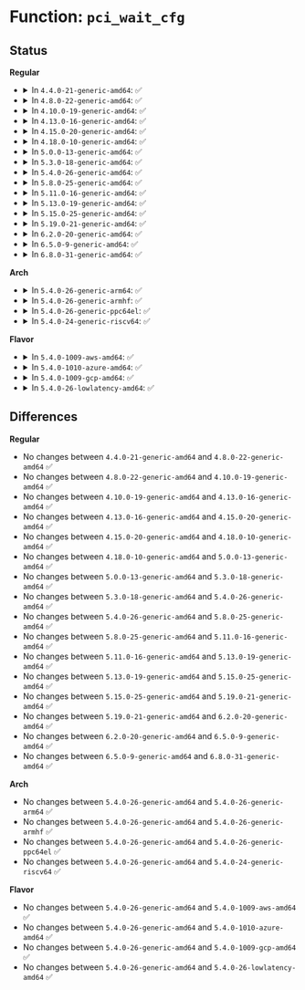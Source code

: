 # Function: <code>pci_wait_cfg</code>

## Status
<b>Regular</b>
<ul>
<li>
<details>
<summary>In <code>4.4.0-21-generic-amd64</code>: ✅</summary>

```c
void pci_wait_cfg(struct pci_dev * dev)
```

```json
{
  "name": "pci_wait_cfg",
  "collision_type": "Unique Static",
  "inline_type": "No",
  "funcs": [
    {
      "addr": 18446744071583229520,
      "name": "pci_wait_cfg",
      "external": false,
      "loc": "drivers/pci/access.c:219",
      "file": "drivers/pci/access.c",
      "inline": "seen, unknown",
      "caller_inline": [],
      "caller_func": [
        "drivers/pci/access.c:pci_user_read_config_word",
        "drivers/pci/access.c:pci_cfg_access_lock",
        "drivers/pci/access.c:pci_user_write_config_byte",
        "drivers/pci/access.c:pci_user_read_config_byte",
        "drivers/pci/access.c:pci_user_write_config_word",
        "drivers/pci/access.c:pci_user_write_config_dword",
        "drivers/pci/access.c:pci_user_read_config_dword"
      ]
    }
  ],
  "symbols": [
    {
      "addr": 18446744071583229520,
      "name": "pci_wait_cfg",
      "section": ".text",
      "bind": "STB_LOCAL",
      "size": 219
    }
  ]
}
```
</details>
</li>
<li>
<details>
<summary>In <code>4.8.0-22-generic-amd64</code>: ✅</summary>

```c
void pci_wait_cfg(struct pci_dev * dev)
```

```json
{
  "name": "pci_wait_cfg",
  "collision_type": "Unique Static",
  "inline_type": "No",
  "funcs": [
    {
      "addr": 18446744071583538192,
      "name": "pci_wait_cfg",
      "external": false,
      "loc": "drivers/pci/access.c:187",
      "file": "drivers/pci/access.c",
      "inline": "seen, unknown",
      "caller_inline": [],
      "caller_func": [
        "drivers/pci/access.c:pci_cfg_access_lock",
        "drivers/pci/access.c:pci_user_write_config_dword",
        "drivers/pci/access.c:pci_user_write_config_word",
        "drivers/pci/access.c:pci_user_write_config_byte",
        "drivers/pci/access.c:pci_user_read_config_dword",
        "drivers/pci/access.c:pci_user_read_config_word",
        "drivers/pci/access.c:pci_user_read_config_byte"
      ]
    }
  ],
  "symbols": [
    {
      "addr": 18446744071583538192,
      "name": "pci_wait_cfg",
      "section": ".text",
      "bind": "STB_LOCAL",
      "size": 219
    }
  ]
}
```
</details>
</li>
<li>
<details>
<summary>In <code>4.10.0-19-generic-amd64</code>: ✅</summary>

```c
void pci_wait_cfg(struct pci_dev * dev)
```

```json
{
  "name": "pci_wait_cfg",
  "collision_type": "Unique Static",
  "inline_type": "No",
  "funcs": [
    {
      "addr": 18446744071583674528,
      "name": "pci_wait_cfg",
      "external": false,
      "loc": "drivers/pci/access.c:199",
      "file": "drivers/pci/access.c",
      "inline": "seen, unknown",
      "caller_inline": [],
      "caller_func": [
        "drivers/pci/access.c:pci_cfg_access_lock",
        "drivers/pci/access.c:pci_user_write_config_dword",
        "drivers/pci/access.c:pci_user_write_config_word",
        "drivers/pci/access.c:pci_user_write_config_byte",
        "drivers/pci/access.c:pci_user_read_config_dword",
        "drivers/pci/access.c:pci_user_read_config_word",
        "drivers/pci/access.c:pci_user_read_config_byte"
      ]
    }
  ],
  "symbols": [
    {
      "addr": 18446744071583674528,
      "name": "pci_wait_cfg",
      "section": ".text",
      "bind": "STB_LOCAL",
      "size": 220
    }
  ]
}
```
</details>
</li>
<li>
<details>
<summary>In <code>4.13.0-16-generic-amd64</code>: ✅</summary>

```c
void pci_wait_cfg(struct pci_dev * dev)
```

```json
{
  "name": "pci_wait_cfg",
  "collision_type": "Unique Static",
  "inline_type": "No",
  "funcs": [
    {
      "addr": 18446744071583714944,
      "name": "pci_wait_cfg",
      "external": false,
      "loc": "drivers/pci/access.c:207",
      "file": "drivers/pci/access.c",
      "inline": "seen, unknown",
      "caller_inline": [],
      "caller_func": [
        "drivers/pci/access.c:pci_cfg_access_lock",
        "drivers/pci/access.c:pci_user_write_config_dword",
        "drivers/pci/access.c:pci_user_write_config_word",
        "drivers/pci/access.c:pci_user_write_config_byte",
        "drivers/pci/access.c:pci_user_read_config_dword",
        "drivers/pci/access.c:pci_user_read_config_word",
        "drivers/pci/access.c:pci_user_read_config_byte"
      ]
    }
  ],
  "symbols": [
    {
      "addr": 18446744071583714944,
      "name": "pci_wait_cfg",
      "section": ".text",
      "bind": "STB_LOCAL",
      "size": 220
    }
  ]
}
```
</details>
</li>
<li>
<details>
<summary>In <code>4.15.0-20-generic-amd64</code>: ✅</summary>

```c
void pci_wait_cfg(struct pci_dev * dev)
```

```json
{
  "name": "pci_wait_cfg",
  "collision_type": "Unique Static",
  "inline_type": "No",
  "funcs": [
    {
      "addr": 18446744071583972448,
      "name": "pci_wait_cfg",
      "external": false,
      "loc": "drivers/pci/access.c:207",
      "file": "drivers/pci/access.c",
      "inline": "seen, unknown",
      "caller_inline": [],
      "caller_func": [
        "drivers/pci/access.c:pci_cfg_access_lock",
        "drivers/pci/access.c:pci_user_write_config_dword",
        "drivers/pci/access.c:pci_user_write_config_word",
        "drivers/pci/access.c:pci_user_write_config_byte",
        "drivers/pci/access.c:pci_user_read_config_dword",
        "drivers/pci/access.c:pci_user_read_config_word",
        "drivers/pci/access.c:pci_user_read_config_byte"
      ]
    }
  ],
  "symbols": [
    {
      "addr": 18446744071583972448,
      "name": "pci_wait_cfg",
      "section": ".text",
      "bind": "STB_LOCAL",
      "size": 228
    }
  ]
}
```
</details>
</li>
<li>
<details>
<summary>In <code>4.18.0-10-generic-amd64</code>: ✅</summary>

```c
void pci_wait_cfg(struct pci_dev * dev)
```

```json
{
  "name": "pci_wait_cfg",
  "collision_type": "Unique Static",
  "inline_type": "No",
  "funcs": [
    {
      "addr": 18446744071584167504,
      "name": "pci_wait_cfg",
      "external": false,
      "loc": "drivers/pci/access.c:206",
      "file": "drivers/pci/access.c",
      "inline": "seen, unknown",
      "caller_inline": [],
      "caller_func": [
        "drivers/pci/access.c:pci_cfg_access_lock",
        "drivers/pci/access.c:pci_user_write_config_dword",
        "drivers/pci/access.c:pci_user_write_config_word",
        "drivers/pci/access.c:pci_user_write_config_byte",
        "drivers/pci/access.c:pci_user_read_config_dword",
        "drivers/pci/access.c:pci_user_read_config_word",
        "drivers/pci/access.c:pci_user_read_config_byte"
      ]
    }
  ],
  "symbols": [
    {
      "addr": 18446744071584167504,
      "name": "pci_wait_cfg",
      "section": ".text",
      "bind": "STB_LOCAL",
      "size": 228
    }
  ]
}
```
</details>
</li>
<li>
<details>
<summary>In <code>5.0.0-13-generic-amd64</code>: ✅</summary>

```c
void pci_wait_cfg(struct pci_dev * dev)
```

```json
{
  "name": "pci_wait_cfg",
  "collision_type": "Unique Static",
  "inline_type": "No",
  "funcs": [
    {
      "addr": 18446744071584255408,
      "name": "pci_wait_cfg",
      "external": false,
      "loc": "drivers/pci/access.c:206",
      "file": "drivers/pci/access.c",
      "inline": "seen, unknown",
      "caller_inline": [],
      "caller_func": [
        "drivers/pci/access.c:pci_cfg_access_lock",
        "drivers/pci/access.c:pci_user_write_config_dword",
        "drivers/pci/access.c:pci_user_write_config_word",
        "drivers/pci/access.c:pci_user_write_config_byte",
        "drivers/pci/access.c:pci_user_read_config_dword",
        "drivers/pci/access.c:pci_user_read_config_word",
        "drivers/pci/access.c:pci_user_read_config_byte"
      ]
    }
  ],
  "symbols": [
    {
      "addr": 18446744071584255408,
      "name": "pci_wait_cfg",
      "section": ".text",
      "bind": "STB_LOCAL",
      "size": 228
    }
  ]
}
```
</details>
</li>
<li>
<details>
<summary>In <code>5.3.0-18-generic-amd64</code>: ✅</summary>

```c
void pci_wait_cfg(struct pci_dev * dev)
```

```json
{
  "name": "pci_wait_cfg",
  "collision_type": "Unique Static",
  "inline_type": "No",
  "funcs": [
    {
      "addr": 18446744071584448448,
      "name": "pci_wait_cfg",
      "external": false,
      "loc": "drivers/pci/access.c:206",
      "file": "drivers/pci/access.c",
      "inline": "seen, unknown",
      "caller_inline": [],
      "caller_func": [
        "drivers/pci/access.c:pci_cfg_access_lock",
        "drivers/pci/access.c:pci_user_write_config_dword",
        "drivers/pci/access.c:pci_user_write_config_word",
        "drivers/pci/access.c:pci_user_write_config_byte",
        "drivers/pci/access.c:pci_user_read_config_dword",
        "drivers/pci/access.c:pci_user_read_config_word",
        "drivers/pci/access.c:pci_user_read_config_byte"
      ]
    }
  ],
  "symbols": [
    {
      "addr": 18446744071584448448,
      "name": "pci_wait_cfg",
      "section": ".text",
      "bind": "STB_LOCAL",
      "size": 220
    }
  ]
}
```
</details>
</li>
<li>
<details>
<summary>In <code>5.4.0-26-generic-amd64</code>: ✅</summary>

```c
void pci_wait_cfg(struct pci_dev * dev)
```

```json
{
  "name": "pci_wait_cfg",
  "collision_type": "Unique Static",
  "inline_type": "No",
  "funcs": [
    {
      "addr": 18446744071584585168,
      "name": "pci_wait_cfg",
      "external": false,
      "loc": "drivers/pci/access.c:206",
      "file": "drivers/pci/access.c",
      "inline": "seen, unknown",
      "caller_inline": [],
      "caller_func": [
        "drivers/pci/access.c:pci_cfg_access_lock",
        "drivers/pci/access.c:pci_user_write_config_dword",
        "drivers/pci/access.c:pci_user_write_config_word",
        "drivers/pci/access.c:pci_user_write_config_byte",
        "drivers/pci/access.c:pci_user_read_config_dword",
        "drivers/pci/access.c:pci_user_read_config_word",
        "drivers/pci/access.c:pci_user_read_config_byte"
      ]
    }
  ],
  "symbols": [
    {
      "addr": 18446744071584585168,
      "name": "pci_wait_cfg",
      "section": ".text",
      "bind": "STB_LOCAL",
      "size": 220
    }
  ]
}
```
</details>
</li>
<li>
<details>
<summary>In <code>5.8.0-25-generic-amd64</code>: ✅</summary>

```c
void pci_wait_cfg(struct pci_dev * dev)
```

```json
{
  "name": "pci_wait_cfg",
  "collision_type": "Unique Static",
  "inline_type": "No",
  "funcs": [
    {
      "addr": 18446744071585259936,
      "name": "pci_wait_cfg",
      "external": false,
      "loc": "drivers/pci/access.c:206",
      "file": "drivers/pci/access.c",
      "inline": "seen, unknown",
      "caller_inline": [],
      "caller_func": [
        "drivers/pci/access.c:pci_cfg_access_lock",
        "drivers/pci/access.c:pci_user_write_config_dword",
        "drivers/pci/access.c:pci_user_write_config_word",
        "drivers/pci/access.c:pci_user_write_config_byte",
        "drivers/pci/access.c:pci_user_read_config_dword",
        "drivers/pci/access.c:pci_user_read_config_word",
        "drivers/pci/access.c:pci_user_read_config_byte"
      ]
    }
  ],
  "symbols": [
    {
      "addr": 18446744071585259936,
      "name": "pci_wait_cfg",
      "section": ".text",
      "bind": "STB_LOCAL",
      "size": 190
    }
  ]
}
```
</details>
</li>
<li>
<details>
<summary>In <code>5.11.0-16-generic-amd64</code>: ✅</summary>

```c
void pci_wait_cfg(struct pci_dev * dev)
```

```json
{
  "name": "pci_wait_cfg",
  "collision_type": "Unique Static",
  "inline_type": "No",
  "funcs": [
    {
      "addr": 18446744071585417664,
      "name": "pci_wait_cfg",
      "external": false,
      "loc": "drivers/pci/access.c:206",
      "file": "drivers/pci/access.c",
      "inline": "seen, unknown",
      "caller_inline": [],
      "caller_func": [
        "drivers/pci/access.c:pci_cfg_access_lock",
        "drivers/pci/access.c:pci_user_write_config_dword",
        "drivers/pci/access.c:pci_user_write_config_word",
        "drivers/pci/access.c:pci_user_write_config_byte",
        "drivers/pci/access.c:pci_user_read_config_dword",
        "drivers/pci/access.c:pci_user_read_config_word",
        "drivers/pci/access.c:pci_user_read_config_byte"
      ]
    }
  ],
  "symbols": [
    {
      "addr": 18446744071585417664,
      "name": "pci_wait_cfg",
      "section": ".text",
      "bind": "STB_LOCAL",
      "size": 190
    }
  ]
}
```
</details>
</li>
<li>
<details>
<summary>In <code>5.13.0-19-generic-amd64</code>: ✅</summary>

```c
void pci_wait_cfg(struct pci_dev * dev)
```

```json
{
  "name": "pci_wait_cfg",
  "collision_type": "Unique Static",
  "inline_type": "No",
  "funcs": [
    {
      "addr": 18446744071585299376,
      "name": "pci_wait_cfg",
      "external": false,
      "loc": "drivers/pci/access.c:206",
      "file": "drivers/pci/access.c",
      "inline": "seen, unknown",
      "caller_inline": [],
      "caller_func": [
        "drivers/pci/access.c:pci_cfg_access_lock",
        "drivers/pci/access.c:pci_user_write_config_dword",
        "drivers/pci/access.c:pci_user_write_config_word",
        "drivers/pci/access.c:pci_user_write_config_byte",
        "drivers/pci/access.c:pci_user_read_config_dword",
        "drivers/pci/access.c:pci_user_read_config_word",
        "drivers/pci/access.c:pci_user_read_config_byte"
      ]
    }
  ],
  "symbols": [
    {
      "addr": 18446744071585299376,
      "name": "pci_wait_cfg",
      "section": ".text",
      "bind": "STB_LOCAL",
      "size": 190
    }
  ]
}
```
</details>
</li>
<li>
<details>
<summary>In <code>5.15.0-25-generic-amd64</code>: ✅</summary>

```c
void pci_wait_cfg(struct pci_dev * dev)
```

```json
{
  "name": "pci_wait_cfg",
  "collision_type": "Unique Static",
  "inline_type": "No",
  "funcs": [
    {
      "addr": 18446744071585756336,
      "name": "pci_wait_cfg",
      "external": false,
      "loc": "drivers/pci/access.c:206",
      "file": "drivers/pci/access.c",
      "inline": "seen, unknown",
      "caller_inline": [],
      "caller_func": [
        "drivers/pci/access.c:pci_cfg_access_lock",
        "drivers/pci/access.c:pci_user_write_config_dword",
        "drivers/pci/access.c:pci_user_write_config_word",
        "drivers/pci/access.c:pci_user_write_config_byte",
        "drivers/pci/access.c:pci_user_read_config_dword",
        "drivers/pci/access.c:pci_user_read_config_word",
        "drivers/pci/access.c:pci_user_read_config_byte"
      ]
    }
  ],
  "symbols": [
    {
      "addr": 18446744071585756336,
      "name": "pci_wait_cfg",
      "section": ".text",
      "bind": "STB_LOCAL",
      "size": 190
    }
  ]
}
```
</details>
</li>
<li>
<details>
<summary>In <code>5.19.0-21-generic-amd64</code>: ✅</summary>

```c
void pci_wait_cfg(struct pci_dev * dev)
```

```json
{
  "name": "pci_wait_cfg",
  "collision_type": "Unique Static",
  "inline_type": "No",
  "funcs": [
    {
      "addr": 18446744071586938976,
      "name": "pci_wait_cfg",
      "external": false,
      "loc": "drivers/pci/access.c:208",
      "file": "drivers/pci/access.c",
      "inline": "seen, unknown",
      "caller_inline": [],
      "caller_func": [
        "drivers/pci/access.c:pci_cfg_access_lock",
        "drivers/pci/access.c:pci_user_write_config_dword",
        "drivers/pci/access.c:pci_user_write_config_word",
        "drivers/pci/access.c:pci_user_write_config_byte",
        "drivers/pci/access.c:pci_user_read_config_dword",
        "drivers/pci/access.c:pci_user_read_config_word",
        "drivers/pci/access.c:pci_user_read_config_byte"
      ]
    }
  ],
  "symbols": [
    {
      "addr": 18446744071586938976,
      "name": "pci_wait_cfg",
      "section": ".text",
      "bind": "STB_LOCAL",
      "size": 232
    }
  ]
}
```
</details>
</li>
<li>
<details>
<summary>In <code>6.2.0-20-generic-amd64</code>: ✅</summary>

```c
void pci_wait_cfg(struct pci_dev * dev)
```

```json
{
  "name": "pci_wait_cfg",
  "collision_type": "Unique Static",
  "inline_type": "No",
  "funcs": [
    {
      "addr": 18446744071588096416,
      "name": "pci_wait_cfg",
      "external": false,
      "loc": "drivers/pci/access.c:208",
      "file": "drivers/pci/access.c",
      "inline": "seen, unknown",
      "caller_inline": [],
      "caller_func": [
        "drivers/pci/access.c:pci_cfg_access_lock",
        "drivers/pci/access.c:pci_user_write_config_dword",
        "drivers/pci/access.c:pci_user_write_config_word",
        "drivers/pci/access.c:pci_user_write_config_byte",
        "drivers/pci/access.c:pci_user_read_config_dword",
        "drivers/pci/access.c:pci_user_read_config_word",
        "drivers/pci/access.c:pci_user_read_config_byte"
      ]
    }
  ],
  "symbols": [
    {
      "addr": 18446744071588096416,
      "name": "pci_wait_cfg",
      "section": ".text",
      "bind": "STB_LOCAL",
      "size": 232
    }
  ]
}
```
</details>
</li>
<li>
<details>
<summary>In <code>6.5.0-9-generic-amd64</code>: ✅</summary>

```c
void pci_wait_cfg(struct pci_dev * dev)
```

```json
{
  "name": "pci_wait_cfg",
  "collision_type": "Unique Static",
  "inline_type": "No",
  "funcs": [
    {
      "addr": 18446744071588370848,
      "name": "pci_wait_cfg",
      "external": false,
      "loc": "drivers/pci/access.c:208",
      "file": "drivers/pci/access.c",
      "inline": "seen, unknown",
      "caller_inline": [],
      "caller_func": [
        "drivers/pci/access.c:pci_cfg_access_lock",
        "drivers/pci/access.c:pci_user_write_config_dword",
        "drivers/pci/access.c:pci_user_write_config_word",
        "drivers/pci/access.c:pci_user_write_config_byte",
        "drivers/pci/access.c:pci_user_read_config_dword",
        "drivers/pci/access.c:pci_user_read_config_word",
        "drivers/pci/access.c:pci_user_read_config_byte"
      ]
    }
  ],
  "symbols": [
    {
      "addr": 18446744071588370848,
      "name": "pci_wait_cfg",
      "section": ".text",
      "bind": "STB_LOCAL",
      "size": 232
    }
  ]
}
```
</details>
</li>
<li>
<details>
<summary>In <code>6.8.0-31-generic-amd64</code>: ✅</summary>

```c
void pci_wait_cfg(struct pci_dev * dev)
```

```json
{
  "name": "pci_wait_cfg",
  "collision_type": "Unique Static",
  "inline_type": "No",
  "funcs": [
    {
      "addr": 18446744071588665616,
      "name": "pci_wait_cfg",
      "external": false,
      "loc": "drivers/pci/access.c:208",
      "file": "drivers/pci/access.c",
      "inline": "seen, unknown",
      "caller_inline": [],
      "caller_func": [
        "drivers/pci/access.c:pci_cfg_access_lock",
        "drivers/pci/access.c:pci_user_write_config_dword",
        "drivers/pci/access.c:pci_user_write_config_word",
        "drivers/pci/access.c:pci_user_write_config_byte",
        "drivers/pci/access.c:pci_user_read_config_dword",
        "drivers/pci/access.c:pci_user_read_config_word",
        "drivers/pci/access.c:pci_user_read_config_byte"
      ]
    }
  ],
  "symbols": [
    {
      "addr": 18446744071588665616,
      "name": "pci_wait_cfg",
      "section": ".text",
      "bind": "STB_LOCAL",
      "size": 232
    }
  ]
}
```
</details>
</li>
</ul>
<b>Arch</b>
<ul>
<li>
<details>
<summary>In <code>5.4.0-26-generic-arm64</code>: ✅</summary>

```c
void pci_wait_cfg(struct pci_dev * dev)
```

```json
{
  "name": "pci_wait_cfg",
  "collision_type": "Unique Static",
  "inline_type": "No",
  "funcs": [
    {
      "addr": 18446603336496818416,
      "name": "pci_wait_cfg",
      "external": false,
      "loc": "drivers/pci/access.c:206",
      "file": "drivers/pci/access.c",
      "inline": "seen, unknown",
      "caller_inline": [],
      "caller_func": [
        "drivers/pci/access.c:pci_cfg_access_lock",
        "drivers/pci/access.c:pci_user_write_config_dword",
        "drivers/pci/access.c:pci_user_write_config_word",
        "drivers/pci/access.c:pci_user_write_config_byte",
        "drivers/pci/access.c:pci_user_read_config_dword",
        "drivers/pci/access.c:pci_user_read_config_word",
        "drivers/pci/access.c:pci_user_read_config_byte"
      ]
    }
  ],
  "symbols": [
    {
      "addr": 18446603336496818416,
      "name": "pci_wait_cfg",
      "section": ".text",
      "bind": "STB_LOCAL",
      "size": 304
    }
  ]
}
```
</details>
</li>
<li>
<details>
<summary>In <code>5.4.0-26-generic-armhf</code>: ✅</summary>

```c
void pci_wait_cfg(struct pci_dev * dev)
```

```json
{
  "name": "pci_wait_cfg",
  "collision_type": "Unique Static",
  "inline_type": "No",
  "funcs": [
    {
      "addr": 3230102800,
      "name": "pci_wait_cfg",
      "external": false,
      "loc": "drivers/pci/access.c:206",
      "file": "drivers/pci/access.c",
      "inline": "seen, unknown",
      "caller_inline": [],
      "caller_func": [
        "drivers/pci/access.c:pci_cfg_access_lock",
        "drivers/pci/access.c:pci_user_write_config_dword",
        "drivers/pci/access.c:pci_user_write_config_word",
        "drivers/pci/access.c:pci_user_write_config_byte",
        "drivers/pci/access.c:pci_user_read_config_dword",
        "drivers/pci/access.c:pci_user_read_config_word",
        "drivers/pci/access.c:pci_user_read_config_byte"
      ]
    }
  ],
  "symbols": [
    {
      "addr": 3230102800,
      "name": "pci_wait_cfg",
      "section": ".text",
      "bind": "STB_LOCAL",
      "size": 248
    }
  ]
}
```
</details>
</li>
<li>
<details>
<summary>In <code>5.4.0-26-generic-ppc64el</code>: ✅</summary>

```c
void pci_wait_cfg(struct pci_dev * dev)
```

```json
{
  "name": "pci_wait_cfg",
  "collision_type": "Unique Static",
  "inline_type": "No",
  "funcs": [
    {
      "addr": 13835058055290893856,
      "name": "pci_wait_cfg",
      "external": false,
      "loc": "drivers/pci/access.c:206",
      "file": "drivers/pci/access.c",
      "inline": "seen, unknown",
      "caller_inline": [],
      "caller_func": [
        "drivers/pci/access.c:pci_cfg_access_lock",
        "drivers/pci/access.c:pci_user_write_config_dword",
        "drivers/pci/access.c:pci_user_write_config_word",
        "drivers/pci/access.c:pci_user_write_config_byte",
        "drivers/pci/access.c:pci_user_read_config_dword",
        "drivers/pci/access.c:pci_user_read_config_word",
        "drivers/pci/access.c:pci_user_read_config_byte"
      ]
    }
  ],
  "symbols": [
    {
      "addr": 13835058055290893856,
      "name": "pci_wait_cfg",
      "section": ".text",
      "bind": "STB_LOCAL",
      "size": 356
    }
  ]
}
```
</details>
</li>
<li>
<details>
<summary>In <code>5.4.0-24-generic-riscv64</code>: ✅</summary>

```c
void pci_wait_cfg(struct pci_dev * dev)
```

```json
{
  "name": "pci_wait_cfg",
  "collision_type": "Unique Static",
  "inline_type": "No",
  "funcs": [
    {
      "addr": 18446743936275530360,
      "name": "pci_wait_cfg",
      "external": false,
      "loc": "drivers/pci/access.c:206",
      "file": "drivers/pci/access.c",
      "inline": "seen, unknown",
      "caller_inline": [],
      "caller_func": [
        "drivers/pci/access.c:pci_cfg_access_lock",
        "drivers/pci/access.c:pci_user_write_config_dword",
        "drivers/pci/access.c:pci_user_write_config_word",
        "drivers/pci/access.c:pci_user_write_config_byte",
        "drivers/pci/access.c:pci_user_read_config_dword",
        "drivers/pci/access.c:pci_user_read_config_word",
        "drivers/pci/access.c:pci_user_read_config_byte"
      ]
    }
  ],
  "symbols": [
    {
      "addr": 18446743936275530360,
      "name": "pci_wait_cfg",
      "section": ".text",
      "bind": "STB_LOCAL",
      "size": 228
    }
  ]
}
```
</details>
</li>
</ul>
<b>Flavor</b>
<ul>
<li>
<details>
<summary>In <code>5.4.0-1009-aws-amd64</code>: ✅</summary>

```c
void pci_wait_cfg(struct pci_dev * dev)
```

```json
{
  "name": "pci_wait_cfg",
  "collision_type": "Unique Static",
  "inline_type": "No",
  "funcs": [
    {
      "addr": 18446744071584537328,
      "name": "pci_wait_cfg",
      "external": false,
      "loc": "drivers/pci/access.c:206",
      "file": "drivers/pci/access.c",
      "inline": "seen, unknown",
      "caller_inline": [],
      "caller_func": [
        "drivers/pci/access.c:pci_cfg_access_lock",
        "drivers/pci/access.c:pci_user_write_config_dword",
        "drivers/pci/access.c:pci_user_write_config_word",
        "drivers/pci/access.c:pci_user_write_config_byte",
        "drivers/pci/access.c:pci_user_read_config_dword",
        "drivers/pci/access.c:pci_user_read_config_word",
        "drivers/pci/access.c:pci_user_read_config_byte"
      ]
    }
  ],
  "symbols": [
    {
      "addr": 18446744071584537328,
      "name": "pci_wait_cfg",
      "section": ".text",
      "bind": "STB_LOCAL",
      "size": 220
    }
  ]
}
```
</details>
</li>
<li>
<details>
<summary>In <code>5.4.0-1010-azure-amd64</code>: ✅</summary>

```c
void pci_wait_cfg(struct pci_dev * dev)
```

```json
{
  "name": "pci_wait_cfg",
  "collision_type": "Unique Static",
  "inline_type": "No",
  "funcs": [
    {
      "addr": 18446744071584465504,
      "name": "pci_wait_cfg",
      "external": false,
      "loc": "drivers/pci/access.c:206",
      "file": "drivers/pci/access.c",
      "inline": "seen, unknown",
      "caller_inline": [],
      "caller_func": [
        "drivers/pci/access.c:pci_cfg_access_lock",
        "drivers/pci/access.c:pci_user_write_config_dword",
        "drivers/pci/access.c:pci_user_write_config_word",
        "drivers/pci/access.c:pci_user_write_config_byte",
        "drivers/pci/access.c:pci_user_read_config_dword",
        "drivers/pci/access.c:pci_user_read_config_word",
        "drivers/pci/access.c:pci_user_read_config_byte"
      ]
    }
  ],
  "symbols": [
    {
      "addr": 18446744071584465504,
      "name": "pci_wait_cfg",
      "section": ".text",
      "bind": "STB_LOCAL",
      "size": 214
    }
  ]
}
```
</details>
</li>
<li>
<details>
<summary>In <code>5.4.0-1009-gcp-amd64</code>: ✅</summary>

```c
void pci_wait_cfg(struct pci_dev * dev)
```

```json
{
  "name": "pci_wait_cfg",
  "collision_type": "Unique Static",
  "inline_type": "No",
  "funcs": [
    {
      "addr": 18446744071584535328,
      "name": "pci_wait_cfg",
      "external": false,
      "loc": "drivers/pci/access.c:206",
      "file": "drivers/pci/access.c",
      "inline": "seen, unknown",
      "caller_inline": [],
      "caller_func": [
        "drivers/pci/access.c:pci_cfg_access_lock",
        "drivers/pci/access.c:pci_user_write_config_dword",
        "drivers/pci/access.c:pci_user_write_config_word",
        "drivers/pci/access.c:pci_user_write_config_byte",
        "drivers/pci/access.c:pci_user_read_config_dword",
        "drivers/pci/access.c:pci_user_read_config_word",
        "drivers/pci/access.c:pci_user_read_config_byte"
      ]
    }
  ],
  "symbols": [
    {
      "addr": 18446744071584535328,
      "name": "pci_wait_cfg",
      "section": ".text",
      "bind": "STB_LOCAL",
      "size": 220
    }
  ]
}
```
</details>
</li>
<li>
<details>
<summary>In <code>5.4.0-26-lowlatency-amd64</code>: ✅</summary>

```c
void pci_wait_cfg(struct pci_dev * dev)
```

```json
{
  "name": "pci_wait_cfg",
  "collision_type": "Unique Static",
  "inline_type": "No",
  "funcs": [
    {
      "addr": 18446744071584641920,
      "name": "pci_wait_cfg",
      "external": false,
      "loc": "drivers/pci/access.c:206",
      "file": "drivers/pci/access.c",
      "inline": "seen, unknown",
      "caller_inline": [],
      "caller_func": [
        "drivers/pci/access.c:pci_cfg_access_lock",
        "drivers/pci/access.c:pci_user_write_config_dword",
        "drivers/pci/access.c:pci_user_write_config_word",
        "drivers/pci/access.c:pci_user_write_config_byte",
        "drivers/pci/access.c:pci_user_read_config_dword",
        "drivers/pci/access.c:pci_user_read_config_word",
        "drivers/pci/access.c:pci_user_read_config_byte"
      ]
    }
  ],
  "symbols": [
    {
      "addr": 18446744071584641920,
      "name": "pci_wait_cfg",
      "section": ".text",
      "bind": "STB_LOCAL",
      "size": 205
    }
  ]
}
```
</details>
</li>
</ul>

## Differences
<b>Regular</b>
<ul>
<li>
No changes between <code>4.4.0-21-generic-amd64</code> and <code>4.8.0-22-generic-amd64</code> ✅
</li>
<li>
No changes between <code>4.8.0-22-generic-amd64</code> and <code>4.10.0-19-generic-amd64</code> ✅
</li>
<li>
No changes between <code>4.10.0-19-generic-amd64</code> and <code>4.13.0-16-generic-amd64</code> ✅
</li>
<li>
No changes between <code>4.13.0-16-generic-amd64</code> and <code>4.15.0-20-generic-amd64</code> ✅
</li>
<li>
No changes between <code>4.15.0-20-generic-amd64</code> and <code>4.18.0-10-generic-amd64</code> ✅
</li>
<li>
No changes between <code>4.18.0-10-generic-amd64</code> and <code>5.0.0-13-generic-amd64</code> ✅
</li>
<li>
No changes between <code>5.0.0-13-generic-amd64</code> and <code>5.3.0-18-generic-amd64</code> ✅
</li>
<li>
No changes between <code>5.3.0-18-generic-amd64</code> and <code>5.4.0-26-generic-amd64</code> ✅
</li>
<li>
No changes between <code>5.4.0-26-generic-amd64</code> and <code>5.8.0-25-generic-amd64</code> ✅
</li>
<li>
No changes between <code>5.8.0-25-generic-amd64</code> and <code>5.11.0-16-generic-amd64</code> ✅
</li>
<li>
No changes between <code>5.11.0-16-generic-amd64</code> and <code>5.13.0-19-generic-amd64</code> ✅
</li>
<li>
No changes between <code>5.13.0-19-generic-amd64</code> and <code>5.15.0-25-generic-amd64</code> ✅
</li>
<li>
No changes between <code>5.15.0-25-generic-amd64</code> and <code>5.19.0-21-generic-amd64</code> ✅
</li>
<li>
No changes between <code>5.19.0-21-generic-amd64</code> and <code>6.2.0-20-generic-amd64</code> ✅
</li>
<li>
No changes between <code>6.2.0-20-generic-amd64</code> and <code>6.5.0-9-generic-amd64</code> ✅
</li>
<li>
No changes between <code>6.5.0-9-generic-amd64</code> and <code>6.8.0-31-generic-amd64</code> ✅
</li>
</ul>
<b>Arch</b>
<ul>
<li>
No changes between <code>5.4.0-26-generic-amd64</code> and <code>5.4.0-26-generic-arm64</code> ✅
</li>
<li>
No changes between <code>5.4.0-26-generic-amd64</code> and <code>5.4.0-26-generic-armhf</code> ✅
</li>
<li>
No changes between <code>5.4.0-26-generic-amd64</code> and <code>5.4.0-26-generic-ppc64el</code> ✅
</li>
<li>
No changes between <code>5.4.0-26-generic-amd64</code> and <code>5.4.0-24-generic-riscv64</code> ✅
</li>
</ul>
<b>Flavor</b>
<ul>
<li>
No changes between <code>5.4.0-26-generic-amd64</code> and <code>5.4.0-1009-aws-amd64</code> ✅
</li>
<li>
No changes between <code>5.4.0-26-generic-amd64</code> and <code>5.4.0-1010-azure-amd64</code> ✅
</li>
<li>
No changes between <code>5.4.0-26-generic-amd64</code> and <code>5.4.0-1009-gcp-amd64</code> ✅
</li>
<li>
No changes between <code>5.4.0-26-generic-amd64</code> and <code>5.4.0-26-lowlatency-amd64</code> ✅
</li>
</ul>
